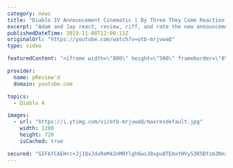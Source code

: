 ```yaml
---
category: news
title: "Diablo IV Announcement Cinematic | By Three They Come Reaction / Review / Rating"
excerpt: "Adam and Jay react, review, riff, and rate the new announcement cinematic everyone wanted to see last year at Blizzcon, Diablo IV 'By Three They Come'."
publishedDateTime: 2019-11-08T12:00:11Z
originalUrl: "https://youtube.com/watch?v=otb-mrjvwaQ"
type: video

featuredContent: "<iframe width=\"800\" height=\"500\" frameborder=\"0\" src=\"https://www.youtube.com/embed/otb-mrjvwaQ\" allow=\"accelerometer; autoplay; encrypted-media; gyroscope; picture-in-picture\" allowfullscreen></iframe>"

provider:
  name: pReview'd
  domain: youtube.com

topics:
  - Diablo 4

images:
  - url: "https://i.ytimg.com/vi/otb-mrjvwaQ/maxresdefault.jpg"
    width: 1280
    height: 720
    isCached: true

secured: "GIFAfCAEHrc+Jj1QvJdxReM42nMRYlgh6ws30xpu8TEmxYHVy53R5Dfzm3NnaClbsiEew561f/y7J7h96tQ88zE1qh2/TFLFtnO3aek3dTNUU6LTgzrCGwaCKu4qUbMftsbsKIKcooHiz276Q4GqbdgHiDDj0imz08MJXdRnRkQ3a6yHHhRhcwVgsfcaWyBSYfH5JXNfnvbQIta5pXbGcBJjoMdd9U+TqUBL4dEjwJ5SN7c8qAjdBrzGbjv2mrJwBrTjGg9k9xeHnLGsM08j/UupdNN7EaxCXEF1ZxPbEUg7RAJ2+Hkr2dZTz4l9HktHKz47H8YTCqB+OHF/2jzKytsHrbvi1LE6DyZz8UiTRrsrLzS1Y4VSzXfxOqG/7am6O2lSIgHbtMmNEHh04lAhzzSwEhwrP+wrY+wZa+LmDL4BawRPXscG5o/nt63Pe54A;uz5Jn/b8di2e43IXk/uF+Q=="
---
```


